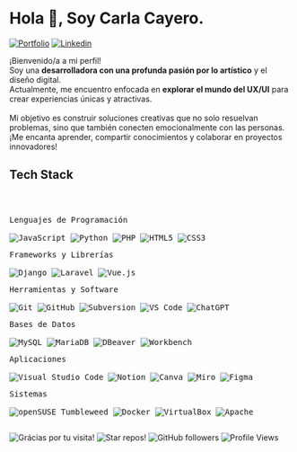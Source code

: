 <h1>Hola 👋, Soy Carla Cayero.</h1>

<!-- Header Links -->

[![Portfolio](https://img.shields.io/badge/-Portfolio-red?style=flat&logo=appveyor&logoColor=white)](https://carlarte.github.io/portfolio/)
[![Linkedin](https://img.shields.io/badge/-LinkedIn-blue?style=flat&logo=Linkedin&logoColor=white)](https://www.linkedin.com/in/carlacayerohernandez/)

<!-- Short Bio -->
<p>
 	¡Bienvenido/a a mi perfil! <br>
 	Soy una <b>desarrolladora con una profunda pasión por lo artístico</b> y el diseño digital.<br> 
	Actualmente, me encuentro enfocada en <b>explorar el mundo del UX/UI</b> para crear experiencias únicas y atractivas.<br><br>
	Mi objetivo es construir soluciones creativas que no solo resuelvan problemas, sino que también conecten emocionalmente con las personas. ¡Me encanta aprender, compartir conocimientos y colaborar en proyectos innovadores!
</p>


<!-- Tech Stack -->
<h2>Tech Stack</h2>

<div>
	<p style="display: inline-block;">
	<p>
    <kbd>
      <kbd>Lenguajes de Programación</kbd><br><br>
      <img alt="JavaScript" src="https://img.shields.io/badge/JavaScript-B4DBF2?style=flat&logo=javascript&logoColor=black">
      <img alt="Python" src="https://img.shields.io/badge/Python-B4DBF2?style=flat&logo=python&logoColor=black">
      <img alt="PHP" src="https://img.shields.io/badge/PHP-B4DBF2?style=flat&logo=php&logoColor=black">
      <img alt="HTML5" src="https://img.shields.io/badge/HTML5-B4DBF2?style=flat&logo=html5&logoColor=black">
      <img alt="CSS3" src="https://img.shields.io/badge/CSS3-B4DBF2?style=flat&logo=css3&logoColor=black">
    </kbd>
  </p>
	<p>
    <kbd>
      <kbd>Frameworks y Librerías</kbd><br><br>
      <img alt="Django" src="https://img.shields.io/badge/Django-B4DBF2?style=flat&logo=django&logoColor=black">
      <img alt="Laravel" src="https://img.shields.io/badge/Laravel-B4DBF2?style=flat&logo=laravel&logoColor=black">
      <img alt="Vue.js" src="https://img.shields.io/badge/Vue.js-B4DBF2?style=flat&logo=vue.js&logoColor=black">
    </kbd>
  </p>
   <p>
    <kbd>
      <kbd>Herramientas y Software</kbd><br><br>
      <img alt="Git" src="https://img.shields.io/badge/Git-B4DBF2?style=flat&logo=git&logoColor=black">
      <img alt="GitHub" src="https://img.shields.io/badge/GitHub-B4DBF2?style=flat&logo=github&logoColor=black">
      <img alt="Subversion" src="https://img.shields.io/badge/Subversion-B4DBF2?style=flat&logo=subversion&logoColor=black">
      <img alt="VS Code" src="https://img.shields.io/badge/VS%20Code-B4DBF2?style=flat&logo=visualstudiocode&logoColor=black">
      <img alt="ChatGPT" src="https://img.shields.io/badge/OpenAI-B4DBF2?style=flat&logo=openai&logoColor=black">
    </kbd>
  </p>
	<p>
	    <kbd>
	      <kbd>Bases de Datos</kbd><br><br>
	      <img alt="MySQL" src="https://img.shields.io/badge/MySQL-B4DBF2?style=flat&logo=mysql&logoColor=black">
	      <img alt="MariaDB" src="https://img.shields.io/badge/MariaDB-B4DBF2?style=flat&logo=mariadb&logoColor=black">
	      <img alt="DBeaver" src="https://img.shields.io/badge/DBeaver-B4DBF2?style=flat&logo=data&logoColor=black">
	      <img alt="Workbench" src="https://img.shields.io/badge/MySQL%20Workbench-B4DBF2?style=flat&logo=mysql&logoColor=black">
	    </kbd>
  	</p>
	<p>
		<kbd>
			<kbd>Aplicaciones</kbd>
			<br>
			<br>
			<img alt="Visual Studio Code" src="https://img.shields.io/badge/Visual%20Studio%20Code-B4DBF2?style=flat&logo=vscodium&logoColor=black">
			<img alt="Notion" src="https://img.shields.io/badge/Notion-B4DBF2?style=flat&logo=Notion&logoColor=black">
			<img alt="Canva" src="https://img.shields.io/badge/Canva-B4DBF2?style=flat&logo=Canva&logoColor=black">
			<img alt="Miro" src="https://img.shields.io/badge/Miro-B4DBF2?style=flat&logo=miro&logoColor=black">
			<img alt="Figma" src="https://img.shields.io/badge/Figma-B4DBF2?style=flat&logo=figma&logoColor=black">
		</kbd>
	</p>
	</p>
		<p>
		<kbd>
			<kbd>Sistemas</kbd>
			<br>
			<br>
			<img alt="openSUSE Tumbleweed" src="https://img.shields.io/badge/openSUSE%20Tumbleweed-B4DBF2?style=flat&logo=opensuse&logoColor=black">
			<img alt="Docker" src="https://img.shields.io/badge/Docker-B4DBF2?style=flat&logo=docker&logoColor=black">
			<img alt="VirtualBox" src="https://img.shields.io/badge/VirtualBox-B4DBF2?style=flat&logo=virtualbox&logoColor=black">
			<img alt="Apache" src="https://img.shields.io/badge/Apache-B4DBF2?style=flat&logo=apache&logoColor=black">
		</kbd>
	</p>
    </p>
</div>



<h2></h2>

<!-- Footer -->

![Grácias por tu visita!](https://img.shields.io/badge/Thanks%20for%20visiting!-05122A)
![Star repos!](https://img.shields.io/badge/⭐%20Star%20repos%20you%20like-05122A)
![GitHub followers](https://img.shields.io/github/followers/carlarte?style=flat&logo=github&color=05122A)
![Profile Views](https://komarev.com/ghpvc/?username=carlarte&style=flat&color=05122A)
